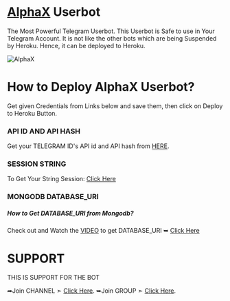 # [AlphaX](https://telegram.me/AlphaXUpdates) Userbot
The Most Powerful Telegram Userbot.
This Userbot is Safe to use in Your Telegram Account.
It is not like the other bots which are being Suspended by Heroku. Hence, it can be deployed to Heroku.

![AlphaX](https://telegra.ph/file/f4bd8ce3fcfdb38f2ff1d.jpg)

# How to Deploy AlphaX Userbot?
Get given Credentials from Links below and save them, then click on Deploy to Heroku Button. 
### API ID AND API HASH 
Get your TELEGRAM ID's API id and API hash from [HERE](my.telegram.org).

### SESSION STRING 
To Get Your String Session: [Click Here](https://replit.com/@RoyalDevendra/AlphaX-session)

### MONGODB DATABASE_URI
##### How to Get DATABASE_URI from Mongodb?
Check out and Watch the [VIDEO](https://youtu.be/GzsjrTrNgEE) to get DATABASE_URI 
➥ [Click Here](https://youtu.be/GzsjrTrNgEE)

# SUPPORT 

THIS IS SUPPORT FOR THE BOT 

➦Join CHANNEL ➣ [Click Here](https://telegram.me/AlphaXUpdates).
➥Join GROUP   ➣ [Click Here](https://telegram.me/AlphaXHelpChat).
